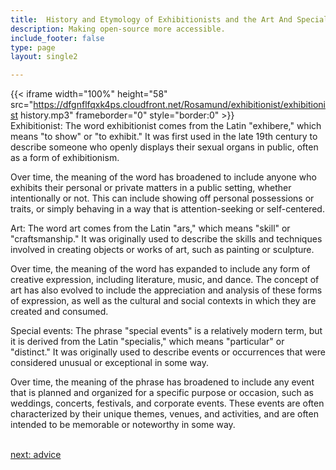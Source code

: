 ```yaml
---
title:  History and Etymology of Exhibitionists and the Art And Special Events  Industry
description: Making open-source more accessible.
include_footer: false
type: page
layout: single2

---
```


{{< iframe width="100%" height="58" src="https://dfgnflfqxk4ps.cloudfront.net/Rosamund/exhibitionist/exhibitionist history.mp3" frameborder="0" style="border:0" >}}<br>
Exhibitionist:
The word exhibitionist comes from the Latin "exhibere," which means "to show" or "to exhibit." It was first used in the late 19th century to describe someone who openly displays their sexual organs in public, often as a form of exhibitionism.

Over time, the meaning of the word has broadened to include anyone who exhibits their personal or private matters in a public setting, whether intentionally or not. This can include showing off personal possessions or traits, or simply behaving in a way that is attention-seeking or self-centered.

Art:
The word art comes from the Latin "ars," which means "skill" or "craftsmanship." It was originally used to describe the skills and techniques involved in creating objects or works of art, such as painting or sculpture.

Over time, the meaning of the word has expanded to include any form of creative expression, including literature, music, and dance. The concept of art has also evolved to include the appreciation and analysis of these forms of expression, as well as the cultural and social contexts in which they are created and consumed.

Special events:
The phrase "special events" is a relatively modern term, but it is derived from the Latin "specialis," which means "particular" or "distinct." It was originally used to describe events or occurrences that were considered unusual or exceptional in some way.

Over time, the meaning of the phrase has broadened to include any event that is planned and organized for a specific purpose or occasion, such as weddings, concerts, festivals, and corporate events. These events are often characterized by their unique themes, venues, and activities, and are often intended to be memorable or noteworthy in some way.

<br>
<a href="https://insights.workdojos.com/exhibitionist/advice">next: advice</a>
<br>
</p>